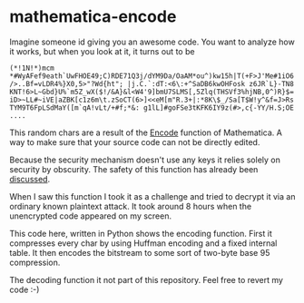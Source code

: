 # mathematica-encode
Imagine someone id giving you an awesome code. You want to analyze how it works, but when you look at it, it turns out to be

```
(*!1N!*)mcm
*#WyAFef9eath`UwFHOE49;C)RDE71Q3j/dYM9Da/OaAM*ou^)kw15h|T(+F>J'Me#1iO6
/>..Bf=vLDR4%}X0,5>"?Wd{ht"; |j.C.`:dT:<6\:+^SaDB6kwOHFosk z6JR`L}-TN8
KNT!6>L~Gbd}U%`m5Z_wX($!/&A}&l<W4'9]bmU7SLMS[,5Zlq(THSVf3%hjNB,0^)R}$=
iD>~LL#~iVE|aZBK[c1z6m\t.zSoCT(6>]<<eM[m"R.3+|:*8K\$_/Sa[T$W!y^&f=J>Rs
TYM9T6FpLSdMaY([m`qA!vLt/+#f;*&: g1lL]#goFSe3tKFK6IY9z(#>,c{-YY/H.S;OE
....
```

This random chars are a result of the [Encode](http://reference.wolfram.com/language/ref/Encode.html)
function of Mathematica. A way to make sure that your source code can not be directly edited. 

Because the security mechanism doesn't use any keys it relies solely on security by obscurity. The safety of this function has already been [discussed](https://mathematica.stackexchange.com/questions/3199/how-safe-is-encode).

When I saw this function I took it as a challenge and tried to decrypt it via an ordinary known plaintext attack. It took around 8 hours when the unencrypted code appeared on my screen.

This code here, written in Python shows the encoding function. First it compresses every char by using Huffman encoding and a fixed internal table. It then encodes the bitstream to some sort of two-byte base 95 compression.

The decoding function it not part of this repository. Feel free to revert my code :-)


